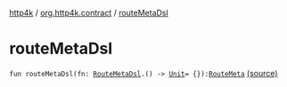 [http4k](../index.md) / [org.http4k.contract](index.md) / [routeMetaDsl](./route-meta-dsl.md)

# routeMetaDsl

`fun routeMetaDsl(fn: `[`RouteMetaDsl`](-route-meta-dsl/index.md)`.() -> `[`Unit`](https://kotlinlang.org/api/latest/jvm/stdlib/kotlin/-unit/index.html)` = {}): `[`RouteMeta`](-route-meta/index.md) [(source)](https://github.com/http4k/http4k/blob/master/http4k-contract/src/main/kotlin/org/http4k/contract/routeMeta.kt#L92)